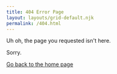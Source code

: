 ```yaml
---
title: 404 Error Page
layout: layouts/grid-default.njk
permalink: /404.html
---
```

Uh oh, the page you requested isn't here. 

Sorry.

[Go back to the home page](/)